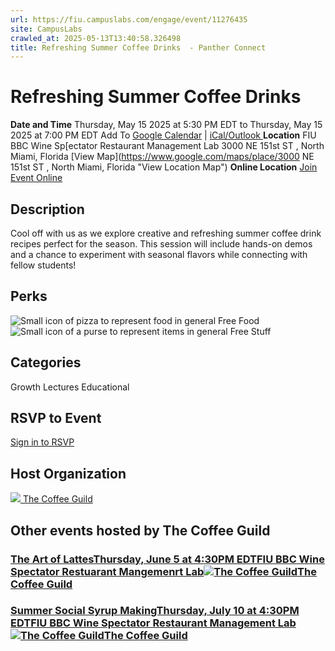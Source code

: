 ```yaml
---
url: https://fiu.campuslabs.com/engage/event/11276435
site: CampusLabs
crawled_at: 2025-05-13T13:40:58.326498
title: Refreshing Summer Coffee Drinks  - Panther Connect
---
```


# Refreshing Summer Coffee Drinks 
**Date and Time**
Thursday, May 15 2025 at 5:30 PM EDT  to 
Thursday, May 15 2025 at 7:00 PM EDT
Add To [Google Calendar](https://fiu.campuslabs.com/engage/event/11276435/googlepublish) | [iCal/Outlook ](https://fiu.campuslabs.com/engage/event/11276435.ics)
**Location**
FIU BBC Wine Sp[ectator Restaurant Management Lab 
3000 NE 151st ST , North Miami, Florida 
[View Map](https://www.google.com/maps/place/3000 NE 151st ST , North Miami, Florida  "View Location Map")
**Online Location**
[Join Event Online](https://fiu.zoom.us/j/89945393824?pwd=65cRJ5ACcioJNv5sL1315cBqbdbwkI.1 "Online Location Link")
## Description
Cool off with us as we explore creative and refreshing summer coffee drink recipes perfect for the season. This session will include hands-on demos and a chance to experiment with seasonal flavors while connecting with fellow students!
## Perks
![Small icon of pizza to represent food in general](https://static.campuslabsengage.com/discovery/images/free_food.svg) Free Food 
![Small icon of a purse to represent items in general](https://static.campuslabsengage.com/discovery/images/free_stuff.svg) Free Stuff 
## Categories
Growth
Lectures
Educational
## RSVP to Event
[Sign in to RSVP](https://fiu.campuslabs.com/engage/account/login?returnUrl=/engage/event/11276435)
## Host Organization
[![](https://se-images.campuslabs.com/clink/images/c67703aa-d5ba-43e4-b8ff-97d879958ea0d2ad1655-114e-4637-b25b-6d006d5251d2.png?preset=small-sq) The Coffee Guild ](https://fiu.campuslabs.com/engage/organization/coffeeguild)
## Other events hosted by The Coffee Guild
### [The Art of LattesThursday, June 5 at 4:30PM EDTFIU BBC Wine Spectator Restuarant Mangemenrt Lab![The Coffee Guild](https://se-images.campuslabs.com/clink/images/c67703aa-d5ba-43e4-b8ff-97d879958ea0d2ad1655-114e-4637-b25b-6d006d5251d2.png?preset=small-sq)The Coffee Guild](https://fiu.campuslabs.com/engage/event/11276437)
### [Summer Social Syrup MakingThursday, July 10 at 4:30PM EDTFIU BBC Wine Spectator Restaurant Management Lab![The Coffee Guild](https://se-images.campuslabs.com/clink/images/c67703aa-d5ba-43e4-b8ff-97d879958ea0d2ad1655-114e-4637-b25b-6d006d5251d2.png?preset=small-sq)The Coffee Guild](https://fiu.campuslabs.com/engage/event/11276439)
